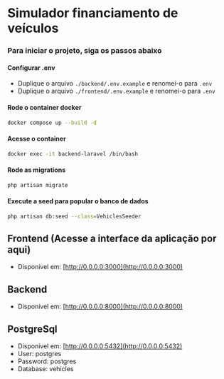 # Simulador financiamento de veículos

### Para iniciar o projeto, siga os passos abaixo

#### Configurar .env

- Duplique o arquivo `./backend/.env.example` e renomei-o para `.env`
- Duplique o arquivo `./frontend/.env.example` e renomei-o para `.env`

#### Rode o container docker

```bash
docker compose up --build -d
```

#### Acesse o container

```bash
docker exec -it backend-laravel /bin/bash
```

#### Rode as migrations

```bash
php artisan migrate
```

#### Execute a seed para popular o banco de dados

```bash
php artisan db:seed --class=VehiclesSeeder
```

## Frontend (Acesse a interface da aplicação por aqui)

- Disponível em: [http://0.0.0.0:3000](http://0.0.0.0:3000)

## Backend

- Disponível em: [http://0.0.0.0:8000](http://0.0.0.0:8000)

## PostgreSql

- Disponível em: [http://0.0.0.0:5432](http://0.0.0.0:5432)
- User: postgres
- Password: postgres
- Database: vehicles
